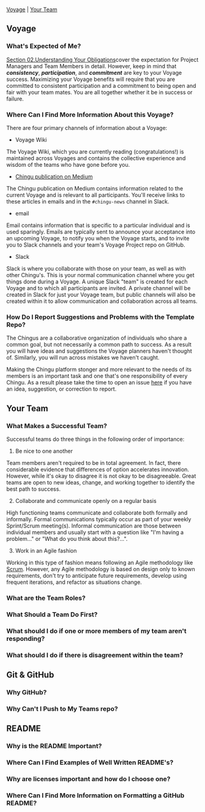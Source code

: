 [Voyage](#voyage) | [Your Team](#your-team)

## Voyage

### What's Expected of Me?

[Section 02.Understanding Your Obligations](https://github.com/Chingu-cohorts/voyage-wiki/wiki/Section-02.-Understanding-Your-Obligations)cover the expectation for Project Managers and Team Members in detail. However, keep in mind that **_consistency_**, **_participation_**, and **_commitment_** are key to your Voyage success. Maximizing your Voyage benefits will require that you are committed to consistent participation and a commitment  to being open and fair with your team mates. You are all together whether it be in success or failure.

### Where Can I Find More Information About this Voyage?

There are four primary channels of information about a Voyage:

- Voyage Wiki

The Voyage Wiki, which you are currently reading (congratulations!) is maintained across Voyages and contains the collective experience and wisdom of the teams who have gone before you. 

- [Chingu publication on Medium](https://medium.com/chingu)

The Chingu publication on Medium contains information related to the current Voyage and is relevant to all participants. You'll receive links to these articles in emails and in the `#chingu-news` channel in Slack.

- email

Email contains information that is specific to a particular individual and is used sparingly. Emails are typically sent to announce your acceptance into an upcoming Voyage, to notify you when the Voyage starts, and to invite you to Slack channels and your team's Voyage Project repo on GitHub.

- Slack

Slack is where you collaborate with those on your team, as well as with other Chingu's. This is your normal communication channel where you get things done during a Voyage. A unique Slack "team" is created for each Voyage and to which all participants are invited. A private channel will be created in Slack for just your Voyage team, but public channels will also be created within it to allow communication and collaboration across all teams.

### How Do I Report Suggestions and Problems with the Template Repo?

The Chingus are a collaborative organization of individuals who share a 
common goal, but not necessarily a common path to success. As a result you
will have ideas and suggestions the Voyage planners haven't thought of.
Similarly, you will run across mistakes we haven't caught.

Making the Chingu platform stonger and more relevant to the needs of its
members is an important task and one that's one responsibility of every
Chingu. As a result please take the time to open an issue [here](https://github.com/jdmedlock/voyage-repo-template/issues) if you have an idea,
suggestion, or correction to report.

## Your Team

### What Makes a Successful Team?

Successful teams do three things in the following order of importance:

1. Be nice to one another

Team members aren't required to be in total agreement. In fact, there considerable evidence that differences of option accelerates innovation. However, while it's okay to disagree it is not okay to be disagreeable. Great teams are open to new ideas, change, and working together to identify the best path to success.

2. Collaborate and communicate openly on a regular basis

High functioning teams communicate and collaborate both formally and informally. Formal communications typically occur as part of your weekly Sprint/Scrum meeting(s). Informal communication are those between individual members and usually start with a question like "I'm having a problem..." or "What do you think about this?...".

3. Work in an Agile fashion

Working in this type of fashion means following an Agile methodology like [Scrum](https://medium.com/chingu/a-short-introduction-to-the-scrum-methodology-7a23431b9f17). However, any Agile methodology is based on design only to known requirements, don't try to anticipate future requirements, develop using frequent iterations, and refactor as situations change.

### What are the Team Roles?

### What Should a Team Do First?

### What should I do if one or more members of my team aren't responding?

### What should I do if there is disagreement within the team?

## Git & GitHub

### Why GitHub?

### Why Can't I Push to My Teams repo?

## README

### Why is the README Important?

### Where Can I Find Examples of Well Written README's?

### Why are licenses important and how do I choose one?

### Where Can I Find More Information on Formatting a GitHub README?

